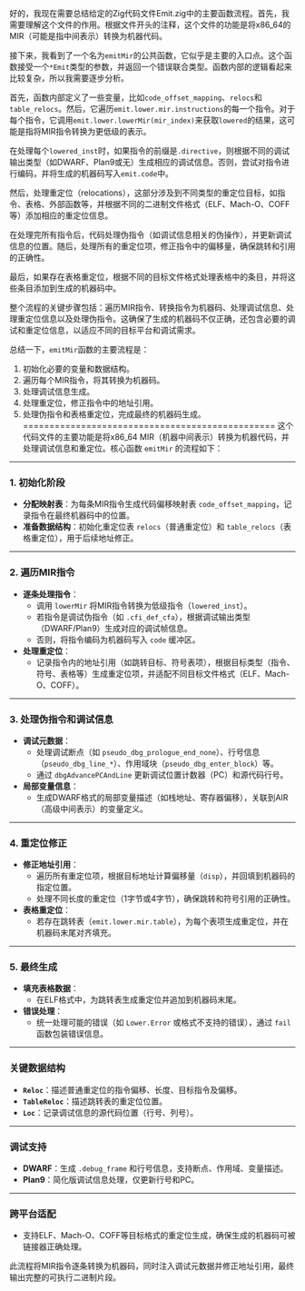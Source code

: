 好的，我现在需要总结给定的Zig代码文件Emit.zig中的主要函数流程。首先，我需要理解这个文件的作用。根据文件开头的注释，这个文件的功能是将x86_64的MIR（可能是指中间表示）转换为机器代码。

接下来，我看到了一个名为`emitMir`的公共函数，它似乎是主要的入口点。这个函数接受一个`*Emit`类型的参数，并返回一个错误联合类型。函数内部的逻辑看起来比较复杂，所以我需要逐步分析。

首先，函数内部定义了一些变量，比如`code_offset_mapping`、`relocs`和`table_relocs`。然后，它遍历`emit.lower.mir.instructions`的每一个指令。对于每个指令，它调用`emit.lower.lowerMir(mir_index)`来获取`lowered`的结果，这可能是指将MIR指令转换为更低级的表示。

在处理每个`lowered_inst`时，如果指令的前缀是`.directive`，则根据不同的调试输出类型（如DWARF、Plan9或无）生成相应的调试信息。否则，尝试对指令进行编码，并将生成的机器码写入`emit.code`中。

然后，处理重定位（relocations），这部分涉及到不同类型的重定位目标，如指令、表格、外部函数等，并根据不同的二进制文件格式（ELF、Mach-O、COFF等）添加相应的重定位信息。

在处理完所有指令后，代码处理伪指令（如调试信息相关的伪操作），并更新调试信息的位置。随后，处理所有的重定位项，修正指令中的偏移量，确保跳转和引用的正确性。

最后，如果存在表格重定位，根据不同的目标文件格式处理表格中的条目，并将这些条目添加到生成的机器码中。

整个流程的关键步骤包括：遍历MIR指令、转换指令为机器码、处理调试信息、处理重定位信息以及处理伪指令。这确保了生成的机器码不仅正确，还包含必要的调试和重定位信息，以适应不同的目标平台和调试需求。

总结一下，`emitMir`函数的主要流程是：

1. 初始化必要的变量和数据结构。
2. 遍历每个MIR指令，将其转换为机器码。
3. 处理调试信息生成。
4. 处理重定位，修正指令中的地址引用。
5. 处理伪指令和表格重定位，完成最终的机器码生成。
================================================
这个代码文件的主要功能是将x86_64 MIR（机器中间表示）转换为机器代码，并处理调试信息和重定位。核心函数 `emitMir` 的流程如下：

---

### **1. 初始化阶段**
- **分配映射表**：为每条MIR指令生成代码偏移映射表 `code_offset_mapping`，记录指令在最终机器码中的位置。
- **准备数据结构**：初始化重定位表 `relocs`（普通重定位）和 `table_relocs`（表格重定位），用于后续地址修正。

---

### **2. 遍历MIR指令**
- **逐条处理指令**：
  - 调用 `lowerMir` 将MIR指令转换为低级指令（`lowered_inst`）。
  - 若指令是调试伪指令（如 `.cfi_def_cfa`），根据调试输出类型（DWARF/Plan9）生成对应的调试帧信息。
  - 否则，将指令编码为机器码写入 `code` 缓冲区。
- **处理重定位**：
  - 记录指令内的地址引用（如跳转目标、符号表项），根据目标类型（指令、符号、表格等）生成重定位项，并适配不同目标文件格式（ELF、Mach-O、COFF）。

---

### **3. 处理伪指令和调试信息**
- **调试元数据**：
  - 处理调试断点（如 `pseudo_dbg_prologue_end_none`）、行号信息（`pseudo_dbg_line_*`）、作用域块（`pseudo_dbg_enter_block`）等。
  - 通过 `dbgAdvancePCAndLine` 更新调试位置计数器（PC）和源代码行号。
- **局部变量信息**：
  - 生成DWARF格式的局部变量描述（如栈地址、寄存器偏移），关联到AIR（高级中间表示）的变量定义。

---

### **4. 重定位修正**
- **修正地址引用**：
  - 遍历所有重定位项，根据目标地址计算偏移量（`disp`），并回填到机器码的指定位置。
  - 处理不同长度的重定位（1字节或4字节），确保跳转和符号引用的正确性。
- **表格重定位**：
  - 若存在跳转表（`emit.lower.mir.table`），为每个表项生成重定位，并在机器码末尾对齐填充。

---

### **5. 最终生成**
- **填充表格数据**：
  - 在ELF格式中，为跳转表生成重定位并追加到机器码末尾。
- **错误处理**：
  - 统一处理可能的错误（如 `Lower.Error` 或格式不支持的错误），通过 `fail` 函数包装错误信息。

---

### **关键数据结构**
- **`Reloc`**：描述普通重定位的指令偏移、长度、目标指令及偏移。
- **`TableReloc`**：描述跳转表的重定位位置。
- **`Loc`**：记录调试信息的源代码位置（行号、列号）。

---

### **调试支持**
- **DWARF**：生成 `.debug_frame` 和行号信息，支持断点、作用域、变量描述。
- **Plan9**：简化版调试信息处理，仅更新行号和PC。

---

### **跨平台适配**
- 支持ELF、Mach-O、COFF等目标格式的重定位生成，确保生成的机器码可被链接器正确处理。

此流程将MIR指令逐条转换为机器码，同时注入调试元数据并修正地址引用，最终输出完整的可执行二进制片段。